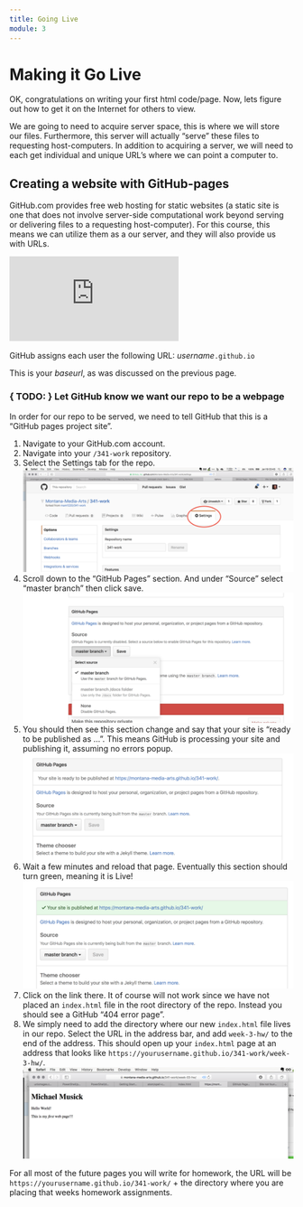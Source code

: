 ```yaml
---
title: Going Live
module: 3
---
```

# Making it Go Live
OK, congratulations on writing your first html code/page. Now, lets figure out how to get it on the Internet for others to view.

We are going to need to acquire server space, this is where we will store our files. Furthermore, this server will actually “serve” these files to requesting host-computers. In addition to acquiring a server, we will need to each get individual and unique URL’s where we can point a computer to.

## Creating a website with GitHub-pages
GitHub.com provides free web hosting for static websites (a static site is one that does not involve server-side computational work beyond serving or delivering files to a requesting host-computer). For this course, this means we can utilize them as a our server, and they will also provide us with URLs.

<div class="embed-responsive embed-responsive-16by9"><iframe class="embed-responsive-item" src="https://www.youtube.com/embed/2MsN8gpT6jY" frameborder="0" allowfullscreen></iframe></div>

GitHub assigns each user the following URL:
_username_`.github.io`

This is your _baseurl_, as was discussed on the previous page.

### { TODO: } Let GitHub know we want our repo to be a webpage
In order for our repo to be served, we need to tell GitHub that this is a “GitHub pages project site”.

1. Navigate to your GitHub.com account.
2. Navigate into your `/341-work` repository.
3. Select the Settings tab for the repo. ![Settings Tab](../imgs/settingsTab.png)
4. Scroll down to the “GitHub Pages” section. And under “Source” select “master branch” then click save. ![Select a branch](../imgs/githubPagesSettings.png)
5. You should then see this section change and say that your site is “ready to be published as …”. This means GitHub is processing your site and publishing it, assuming no errors popup. ![GitHub, ready to publish](../imgs/gh_ready.png)
6. Wait a few minutes and reload that page. Eventually this section should turn green, meaning it is Live! ![GitHub says the page is live](../imgs/gh_live.png)
7. Click on the link there. It of course will not work since we have not placed an `index.html` file in the root directory of the repo. Instead you should see a GitHub “404 error page”.
8. We simply need to add the directory where our new `index.html` file lives in our repo. Select the URL in the address bar, and add `week-3-hw/` to the end of the address. This should open up your `index.html` page at an address that looks like `https://yourusername.github.io/341-work/week-3-hw/`. ![Live WebPage](../imgs/gh_liveWebPage.png)

For all most of the future pages you will write for homework, the URL will be `https://yourusername.github.io/341-work/` + the directory where you are placing that weeks homework assignments.
